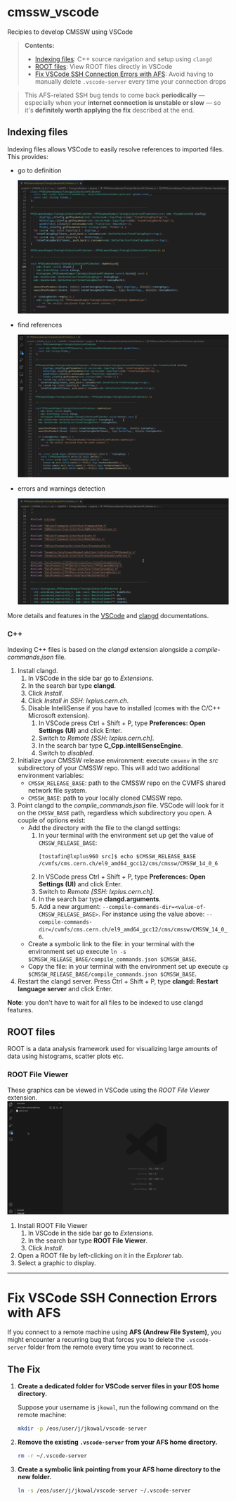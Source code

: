 # cmssw_vscode
Recipies to develop CMSSW using VSCode

>  **Contents:**
> - [Indexing files](#indexing-files): C++ source navigation and setup using `clangd`  
> - [ROOT files](#root-files): View ROOT files directly in VSCode  
> - [Fix VSCode SSH Connection Errors with AFS](#fix-vscode-ssh-connection-errors-with-afs): Avoid having to manually delete `.vscode-server` every time your connection drops

> This AFS-related SSH bug tends to come back **periodically** — especially when your **internet connection is unstable or slow** — so it's **definitely worth applying the fix** described at the end.


## Indexing files
Indexing files allows VSCode to easily resolve references to imported files. This provides:
- go to definition

    ![Go to definition](./static/go_to_def.gif "Go to definition")

- find references

    ![Find references](./static/find_references.gif "Find references")

- errors and warnings detection

    ![Errors and warnings detection](./static/errors_and_warnings.gif "Errors and warnings detection")

More details and features in the [VSCode](https://code.visualstudio.com/docs/editor/editingevolved#_go-to-definition) and [clangd](https://clangd.llvm.org/features) documentations.

### C++
Indexing C++ files is based on the *clangd* extension alongside a *compile-commands.json* file.
1. Install clangd.
    1. In VSCode in the side bar go to *Extensions*.
    2. In the search bar type **clangd**.
    3. Click *Install*.
    4. Click *Install in SSH: lxplus.cern.ch*.
    5. Disable IntelliSense if you have to installed (comes with the C/C++ Microsoft extension).
        1. In VSCode press Ctrl + Shift + P, type **Preferences: Open Settings (UI)** and click Enter.
        2. Switch to *Remote [SSH: lxplus.cern.ch]*.
        3. In the search bar type **C_Cpp.intelliSenseEngine**.
        4. Switch to *disabled*.
2. Initialize your CMSSW release environment: execute `cmsenv` in the *src* subdirectory of your CMSSW repo. This will add two additional environment variables:
    - `CMSSW_RELEASE_BASE`: path to the CMSSW repo on the CVMFS shared network file system.
    - `CMSSW_BASE`: path to your locally cloned CMSSW repo.
3. Point clangd to the *compile_commands.json* file. VSCode will look for it on the `CMSSW_BASE` path, regardless which subdirectory you open. A couple of options exist:
    - Add the directory with the file to the clangd settings:
        1. In your terminal with the environment set up get the value of `CMSSW_RELEASE_BASE`:
            ```
            [tostafin@lxplus960 src]$ echo $CMSSW_RELEASE_BASE
            /cvmfs/cms.cern.ch/el9_amd64_gcc12/cms/cmssw/CMSSW_14_0_6
            ```
        2. In VSCode press Ctrl + Shift + P, type **Preferences: Open Settings (UI)** and click Enter.
        3. Switch to *Remote [SSH: lxplus.cern.ch]*.
        4. In the search bar type **clangd.arguments**.
        5. Add a new argument: `--compile-commands-dir=<value-of-CMSSW_RELEASE_BASE>`. For instance using the value above: `--compile-commands-dir=/cvmfs/cms.cern.ch/el9_amd64_gcc12/cms/cmssw/CMSSW_14_0_6`.
    - Create a symbolic link to the file: in your terminal with the environment set up execute `ln -s $CMSSW_RELEASE_BASE/compile_commands.json $CMSSW_BASE`.
    - Copy the file: in your terminal with the environment set up execute `cp $CMSSW_RELEASE_BASE/compile_commands.json $CMSSW_BASE`.
4. Restart the clangd server. Press Ctrl + Shift + P, type **clangd: Restart language server** and click Enter.

**Note**: you don't have to wait for all files to be indexed to use clangd features.

## ROOT files
ROOT is a data analysis framework used for visualizing large amounts of data using histograms, scatter plots etc.

### ROOT File Viewer
These graphics can be viewed in VSCode using the *ROOT File Viewer* extension.
![ROOT extension](./static/root_extension.gif "ROOT extension")
1. Install ROOT File Viewer
    1. In VSCode in the side bar go to *Extensions*.
    2. In the search bar type **ROOT File Viewer**.
    3. Click *Install*.
2. Open a ROOT file by left-clicking on it in the *Explorer* tab.
3. Select a graphic to display.

---

# Fix VSCode SSH Connection Errors with AFS

If you connect to a remote machine using **AFS (Andrew File System)**, you might encounter a recurring bug that forces you to delete the `.vscode-server` folder from the remote every time you want to reconnect.

## The Fix

1. **Create a dedicated folder for VSCode server files in your EOS home directory.**

   Suppose your username is `jkowal`, run the following command on the remote machine:

   ```bash
   mkdir -p /eos/user/j/jkowal/vscode-server
   ```

2. **Remove the existing `.vscode-server` from your AFS home directory.**
    ```bash
   rm -r ~/.vscode-server
   ```
3. **Create a symbolic link pointing from your AFS home directory to the new folder.**
    ```bash
    ln -s /eos/user/j/jkowal/vscode-server ~/.vscode-server
    ```
